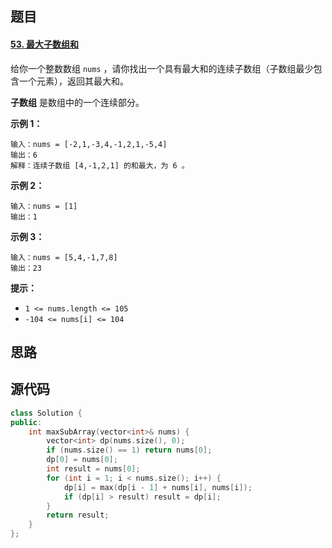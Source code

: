 ## 题目

#### [53. 最大子数组和](https://leetcode-cn.com/problems/maximum-subarray/)

给你一个整数数组 `nums` ，请你找出一个具有最大和的连续子数组（子数组最少包含一个元素），返回其最大和。

**子数组** 是数组中的一个连续部分。

 

**示例 1：**

```
输入：nums = [-2,1,-3,4,-1,2,1,-5,4]
输出：6
解释：连续子数组 [4,-1,2,1] 的和最大，为 6 。
```

**示例 2：**

```
输入：nums = [1]
输出：1
```

**示例 3：**

```
输入：nums = [5,4,-1,7,8]
输出：23
```

 

**提示：**

- `1 <= nums.length <= 105`
- `-104 <= nums[i] <= 104`

## 思路

## 源代码

```c++
class Solution {
public:
    int maxSubArray(vector<int>& nums) {
        vector<int> dp(nums.size(), 0);
        if (nums.size() == 1) return nums[0];
        dp[0] = nums[0];
        int result = nums[0];
        for (int i = 1; i < nums.size(); i++) {
            dp[i] = max(dp[i - 1] + nums[i], nums[i]);
            if (dp[i] > result) result = dp[i];
        }
        return result;
    }
};
```

